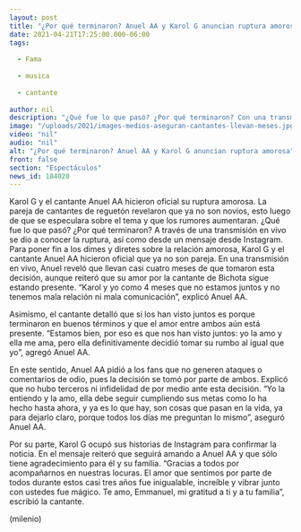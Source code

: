 ```yaml
---
layout: post
title: "¿Por qué terminaron? Anuel AA y Karol G anuncian ruptura amorosa"
date: 2021-04-21T17:25:00.000-06:00
tags:
  
  - Fama
  
  - musica
  
  - cantante
  
author: nil
description: "¿Qué fue lo que pasó? ¿Por qué terminaron? Con una transmisión en vivo y un mensaje por Instagram, Anuel AA y Karol G confirmaron la noticia de que terminaron su relación amorosa. "
image: "/uploads/2021/images-medios-aseguran-cantantes-llevan-meses.jpg"
video: "nil"
audio: "nil"
alt: "¿Por qué terminaron? Anuel AA y Karol G anuncian ruptura amorosa"
front: false
section: "Espectáculos"
news_id: 184020
---
```


Karol G y el cantante Anuel AA hicieron oficial su ruptura amorosa. La pareja de cantantes de reguetón revelaron que ya no son novios, esto luego de que se especulara sobre el tema y que los rumores aumentaran. ¿Qué fue lo que pasó? ¿Por qué terminaron? A través de una transmisión en vivo se dio a conocer la ruptura, así como desde un mensaje desde Instagram. Para poner fin a los dimes y diretes sobre la relación amorosa, Karol G y el cantante Anuel AA hicieron oficial que ya no son pareja. En una transmisión en vivo, Anuel reveló que llevan casi cuatro meses de que tomaron esta decisión, aunque reiteró que su amor por la cantante de Bichota sigue estando presente. “Karol y yo como 4 meses que no estamos juntos y no tenemos mala relación ni mala comunicación”, explicó Anuel AA. 

Asimismo, el cantante detalló que si los han visto juntos es porque terminaron en buenos términos y que el amor entre ambos aún está presente. “Estamos bien, por eso es que nos han visto juntos: yo la amo y ella me ama, pero ella definitivamente decidió tomar su rumbo al igual que yo”, agregó Anuel AA. 

En este sentido, Anuel AA pidió a los fans que no generen ataques o comentarios de odio, pues la decisión se tomó por parte de ambos. Explicó que no hubo terceros ni infidelidad de por medio ante esta decisión. “Yo la entiendo y la amo, ella debe seguir cumpliendo sus metas como lo ha hecho hasta ahora, y ya es lo que hay, son cosas que pasan en la vida, ya para dejarlo claro, porque todos los días me preguntan lo mismo”, aseguró Anuel AA. 

Por su parte, Karol G ocupó sus historias de Instagram para confirmar la noticia. En el mensaje reiteró que seguirá amando a Anuel AA y que sólo tiene agradecimiento para él y su familia. “Gracias a todos por acompañarnos en nuestras locuras. El amor que sentimos por parte de todos durante estos casi tres años fue inigualable, increíble y vibrar junto con ustedes fue mágico. Te amo, Emmanuel, mi gratitud a ti y a tu familia”, escribió la cantante. 

(milenio)